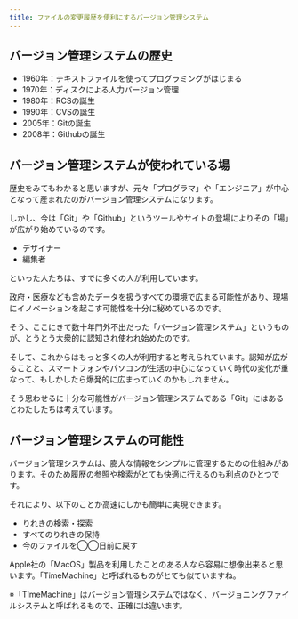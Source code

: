```yaml
---
title: ファイルの変更履歴を便利にするバージョン管理システム
---
```


## バージョン管理システムの歴史
- 1960年：テキストファイルを使ってプログラミングがはじまる
- 1970年：ディスクによる人力バージョン管理
- 1980年：RCSの誕生
- 1990年：CVSの誕生
- 2005年：Gitの誕生
- 2008年：Githubの誕生

## バージョン管理システムが使われている場
歴史をみてもわかると思いますが、元々「プログラマ」や「エンジニア」が中心となって産まれたのがバージョン管理システムになります。

しかし、今は「Git」や「Github」というツールやサイトの登場によりその「場」が広がり始めているのです。

- デザイナー
- 編集者

といった人たちは、すでに多くの人が利用しています。

政府・医療なども含めたデータを扱うすべての環境で広まる可能性があり、現場にイノベーションを起こす可能性を十分に秘めているのです。

そう、ここにきて数十年門外不出だった「バージョン管理システム」というものが、とうとう大衆的に認知され使われ始めたのです。

そして、これからはもっと多くの人が利用すると考えられています。認知が広がることと、スマートフォンやパソコンが生活の中心になっていく時代の変化が重なって、もしかしたら爆発的に広まっていくのかもしれません。

そう思わせるに十分な可能性がバージョン管理システムである「Git」にはあるとわたしたちは考えています。

## バージョン管理システムの可能性
バージョン管理システムは、膨大な情報をシンプルに管理するための仕組みがあります。そのため履歴の参照や検索がとても快適に行えるのも利点のひとつです。

それにより、以下のことか高速にしかも簡単に実現できます。

- りれきの検索・探索
- すべてのりれきの保持
- 今のファイルを◯◯日前に戻す

Apple社の「MacOS」製品を利用したことのある人なら容易に想像出来ると思います。「TimeMachine」と呼ばれるものがとても似ていますね。

※「TImeMachine」はバージョン管理システムではなく、バージョニングファイルシステムと呼ばれるもので、正確には違います。
